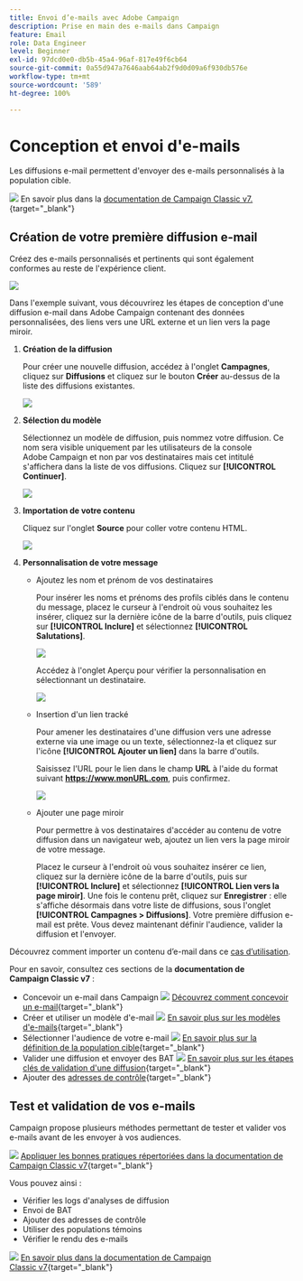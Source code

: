 ```yaml
---
title: Envoi d’e-mails avec Adobe Campaign
description: Prise en main des e-mails dans Campaign
feature: Email
role: Data Engineer
level: Beginner
exl-id: 97dcd0e0-db5b-45a4-96af-817e49f6cb64
source-git-commit: 0a55d947a7646aab64ab2f9d0d09a6f930db576e
workflow-type: tm+mt
source-wordcount: '589'
ht-degree: 100%

---
```


# Conception et envoi d&#39;e-mails

Les diffusions e-mail permettent d&#39;envoyer des e-mails personnalisés à la population cible.

![](../assets/do-not-localize/book.png) En savoir plus dans la [documentation de Campaign Classic v7.](https://experienceleague.adobe.com/docs/campaign-classic/using/sending-messages/sending-emails/about-email-channel.html?lang=fr){target=&quot;_blank&quot;}

## Création de votre première diffusion e-mail

Créez des e-mails personnalisés et pertinents qui sont également conformes au reste de l&#39;expérience client.

![](assets/new-email-content.png)


Dans l&#39;exemple suivant, vous découvrirez les étapes de conception d&#39;une diffusion e-mail dans Adobe Campaign contenant des données personnalisées, des liens vers une URL externe et un lien vers la page miroir.

1. **Création de la diffusion**

   Pour créer une nouvelle diffusion, accédez à l&#39;onglet **Campagnes**, cliquez sur **Diffusions** et cliquez sur le bouton **Créer** au-dessus de la liste des diffusions existantes.

   ![](assets/delivery_step_1.png)

1. **Sélection du modèle**

   Sélectionnez un modèle de diffusion, puis nommez votre diffusion. Ce nom sera visible uniquement par les utilisateurs de la console Adobe Campaign et non par vos destinataires mais cet intitulé s&#39;affichera dans la liste de vos diffusions. Cliquez sur **[!UICONTROL Continuer]**.

   ![](assets/dce_delivery_model.png)

1. **Importation de votre contenu**

   Cliquez sur l&#39;onglet **Source** pour coller votre contenu HTML.

   ![](assets/paste-content.png)


1. **Personnalisation de votre message**


   * Ajoutez les nom et prénom de vos destinataires

      Pour insérer les noms et prénoms des profils ciblés dans le contenu du message, placez le curseur à l&#39;endroit où vous souhaitez les insérer, cliquez sur la dernière icône de la barre d&#39;outils, puis cliquez sur **[!UICONTROL Inclure]** et sélectionnez **[!UICONTROL Salutations]**.

      ![](assets/include-greetings.png)

      Accédez à l&#39;onglet Aperçu pour vérifier la personnalisation en sélectionnant un destinataire.

      ![](assets/perso-check.png)

   * Insertion d&#39;un lien tracké

      Pour amener les destinataires d&#39;une diffusion vers une adresse externe via une image ou un texte, sélectionnez-la et cliquez sur l&#39;icône **[!UICONTROL Ajouter un lien]** dans la barre d&#39;outils.

      Saisissez l&#39;URL pour le lien dans le champ **URL** à l&#39;aide du format suivant **https://www.monURL.com**, puis confirmez.

      ![](assets/add-a-link.png)

   * Ajouter une page miroir

      Pour permettre à vos destinataires d&#39;accéder au contenu de votre diffusion dans un navigateur web, ajoutez un lien vers la page miroir de votre message.

      Placez le curseur à l&#39;endroit où vous souhaitez insérer ce lien, cliquez sur la dernière icône de la barre d&#39;outils, puis sur **[!UICONTROL Inclure]** et sélectionnez **[!UICONTROL Lien vers la page miroir]**.
   Une fois le contenu prêt, cliquez sur **Enregistrer** : elle s&#39;affiche désormais dans votre liste de diffusions, sous l&#39;onglet **[!UICONTROL Campagnes > Diffusions]**. Votre première diffusion e-mail est prête. Vous devez maintenant définir l&#39;audience, valider la diffusion et l&#39;envoyer.


Découvrez comment importer un contenu d’e-mail dans ce [cas d’utilisation](https://experienceleague.adobe.com/docs/campaign/automation/workflows/use-cases/deliveries/load-delivery-content.html?lang=fr).

Pour en savoir, consultez ces sections de la **documentation de Campaign Classic v7** :

* Concevoir un e-mail dans Campaign
   ![](../assets/do-not-localize/book.png) [Découvrez comment concevoir un e-mail](https://experienceleague.adobe.com/docs/campaign-classic/using/sending-messages/sending-emails/defining-the-email-content.html?lang=fr){target=&quot;_blank&quot;}
* Créer et utiliser un modèle d&#39;e-mail
   ![](../assets/do-not-localize/book.png) [En savoir plus sur les modèles d&#39;e-mails](https://experienceleague.adobe.com/docs/campaign-classic/using/sending-messages/using-delivery-templates/about-templates.html?lang=fr){target=&quot;_blank&quot;}
* Sélectionner l&#39;audience de votre e-mail
   ![](../assets/do-not-localize/book.png) [En savoir plus sur la définition de la population cible](https://experienceleague.adobe.com/docs/campaign-classic/using/sending-messages/key-steps-when-creating-a-delivery/steps-defining-the-target-population.html?lang=fr){target=&quot;_blank&quot;}
* Valider une diffusion et envoyer des BAT
   ![](../assets/do-not-localize/book.png) [En savoir plus sur les étapes clés de validation d&#39;une diffusion](https://experienceleague.adobe.com/docs/campaign-classic/using/sending-messages/key-steps-when-creating-a-delivery/steps-validating-the-delivery.html?lang=fr){target=&quot;_blank&quot;}
* Ajouter des [adresses de contrôle](https://experienceleague.adobe.com/docs/campaign-classic/using/sending-messages/using-seed-addresses/about-seed-addresses.html?lang=fr){target=&quot;_blank&quot;}

## Test et validation de vos e-mails

Campaign propose plusieurs méthodes permettant de tester et valider vos e-mails avant de les envoyer à vos audiences.

![](../assets/do-not-localize/book.png) [Appliquer les bonnes pratiques répertoriées dans la documentation de Campaign Classic v7](https://experienceleague.adobe.com/docs/campaign-classic/using/sending-messages/key-steps-when-creating-a-delivery/delivery-bestpractices/check-before-sending.html?lang=fr){target=&quot;_blank&quot;}

Vous pouvez ainsi :

* Vérifier les logs d&#39;analyses de diffusion
* Envoi de BAT
* Ajouter des adresses de contrôle
* Utiliser des populations témoins
* Vérifier le rendu des e-mails

![](../assets/do-not-localize/book.png) [En savoir plus dans la documentation de Campaign Classic v7](https://experienceleague.adobe.com/docs/campaign-classic/using/sending-messages/key-steps-when-creating-a-delivery/steps-validating-the-delivery.html){target=&quot;_blank&quot;}
